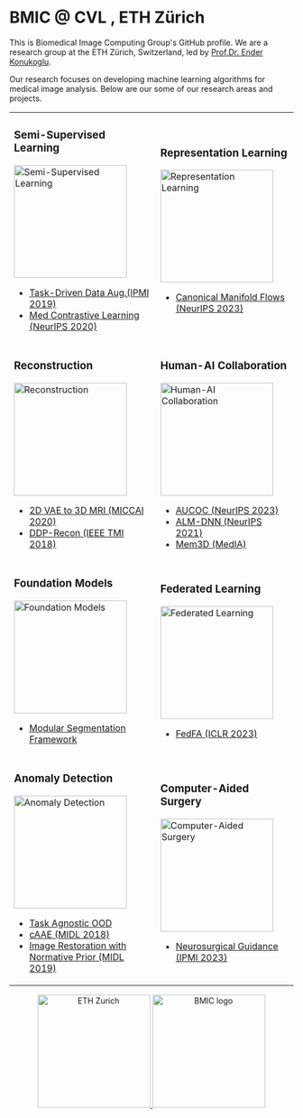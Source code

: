 # BMIC @ CVL , ETH Zürich
This is Biomedical Image Computing Group's GitHub profile. We are a research group at the ETH Zürich, Switzerland, led by [Prof.Dr. Ender Konukoglu](https://people.ee.ethz.ch/~kender/).

Our research focuses on developing machine learning algorithms for medical image analysis. Below are our some of our research areas and projects.

<table>
    <tr>
        <td>
            <h3>Semi-Supervised Learning</h3>
            <img src="https://iili.io/2CnUV8g.png" alt="Semi-Supervised Learning" width="200"/>
            <ul>
                <li><a href="https://github.com/BMIC-ETH/task_driven_data_augmentation">Task-Driven Data Aug.(IPMI 2019)</a></li>
                <li><a href="https://github.com/BMIC-ETH/domain_specific_cl">Med Contrastive Learning (NeurIPS 2020)</a></li>
            </ul>
        </td>
        <td>
            <h3>Representation Learning</h3>
            <img src="https://iili.io/2CnUX9a.png" alt="Representation Learning" width="200"/>
            <ul>
                <li><a href="https://github.com/BMIC-ETH/cmf?tab=readme-ov-file">Canonical Manifold Flows (NeurIPS 2023)</a></li>
            </ul>
        </td>
    </tr>
    <tr>
        <td>
            <h3>Reconstruction</h3>
            <img src="https://iili.io/2CnUhAJ.png" alt="Reconstruction" width="200"/>
            <ul>
                <li><a href="https://github.com/BMIC-ETH/slices-to-3d-brain-vae">2D VAE to 3D MRI (MICCAI 2020)</a></li>
                <li><a href="https://github.com/BMIC-ETH/ddp_recon">DDP-Recon (IEEE TMI 2018)</a></li>
            </ul>
        </td>
        <td>
        <h3>Human-AI Collaboration</h3>
            <img src="https://iili.io/2CnUGF1.png" alt="Human-AI Collaboration" width="200"/>
            <ul>
                <li><a href="https://github.com/BMIC-ETH/aucoc_loss">AUCOC (NeurIPS 2023)</a></li>
                <li><a href="https://github.com/BMIC-ETH/alm-dnn">ALM-DNN (NeurIPS 2021)</a></li>
               <li><a href="https://github.com/BMIC-ETH/Mem3D">Mem3D (MedIA)</a></li>
            </ul>
        </td>
    </tr>
    <tr>
        <td>
            <h3>Foundation Models</h3>
            <img src="https://iili.io/2CnUYwx.md.png" alt="Foundation Models" width="200"/>
            <ul>
                <li><a href="https://github.com/BMIC-ETH/Foundation-Models-for-Medical-Imagery">Modular Segmentation Framework</a></li>
            </ul>
        </td>
        <td>
            <h3>Federated Learning</h3>
            <img src="https://iili.io/2CnU7uj.png" alt="Federated Learning" width="200"/>
            <ul>
                <li><a href="https://github.com/BMIC-ETH/FedFA">FedFA (ICLR 2023)</a></li>
            </ul>
        </td>
    </tr>
    <tr>
        <td>
            <h3>Anomaly Detection</h3>
            <img src="https://iili.io/2CnUlnV.png" alt="Anomaly Detection" width="200"/>
            <ul>
                <li><a href="https://github.com/BMIC-ETH/task_agnostic_ood">Task Agnostic OOD</a></li>
                <li><a href="https://github.com/BMIC-ETH/cAAE">cAAE (MIDL 2018)</a></li>
                <li><a href="https://github.com/BMIC-ETH/Unsupervised-Lesion-Detection-via-Image-Restoration-with-a-Normative-Prior">Image Restoration with Normative Prior (MIDL 2019)</a></li>
            </ul>
        </td>
        <td>
            <h3>Computer-Aided Surgery</h3>
            <img src="https://iili.io/2CnU0MB.png" alt="Computer-Aided Surgery" width="200"/>
            <ul>
                <li><a href="https://link.springer.com/chapter/10.1007/978-3-031-34048-2_9">Neurosurgical Guidance (IPMI 2023)</a></li>
            </ul>
        </td>
    </tr>
</table>

<p align="center">
    <a href="http://ethz.ch">
        <img src="https://i.ibb.co/Rjvbjdv/eth-logo-kurz-pos.png" alt="ETH Zurich" width="200"/>
    </a>
    <a href="https://bmic.ee.ethz.ch">
        <img src="https://i.ibb.co/F7HpCGP/BMIC-LETTERS.jpg" alt="BMIC logo" width="200"/>
    </a>
</p>